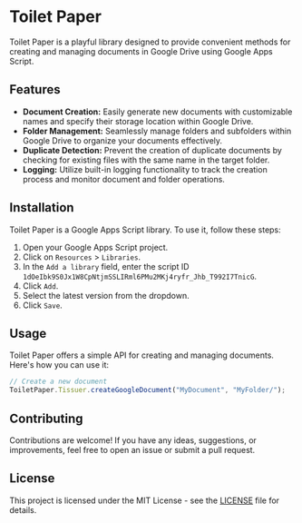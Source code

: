 # Toilet Paper

Toilet Paper is a playful library designed to provide convenient methods for creating and managing documents in Google Drive using Google Apps Script.

## Features

- **Document Creation:** Easily generate new documents with customizable names and specify their storage location within Google Drive.
- **Folder Management:** Seamlessly manage folders and subfolders within Google Drive to organize your documents effectively.
- **Duplicate Detection:** Prevent the creation of duplicate documents by checking for existing files with the same name in the target folder.
- **Logging:** Utilize built-in logging functionality to track the creation process and monitor document and folder operations.

## Installation

Toilet Paper is a Google Apps Script library. To use it, follow these steps:

1. Open your Google Apps Script project.
2. Click on `Resources` > `Libraries`.
3. In the `Add a library` field, enter the script ID `1dOeIbk9S0Jx1W8CpNtjmSSLIRml6PMu2MKj4ryfr_Jhb_T992I7TnicG`.
4. Click `Add`.
5. Select the latest version from the dropdown.
6. Click `Save`.

## Usage

Toilet Paper offers a simple API for creating and managing documents. Here's how you can use it:

```javascript
// Create a new document
ToiletPaper.Tissuer.createGoogleDocument("MyDocument", "MyFolder/");
```

## Contributing

Contributions are welcome! If you have any ideas, suggestions, or improvements, feel free to open an issue or submit a pull request.

## License

This project is licensed under the MIT License - see the [LICENSE](LICENSE) file for details.
